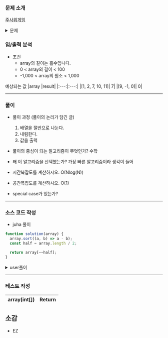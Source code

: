 ### 문제 소개

[주사위게임](https://school.programmers.co.kr/learn/courses/30/lessons/120811)

<details>
<summary>문제</summary>
<div markdown="1">

중앙값은 어떤 주어진 값들을 크기의 순서대로 정렬했을 때 가장 중앙에 위치하는 값을 의미합니다.
예를 들어 1, 2, 7, 10, 11의 중앙값은 7입니다.
정수 배열 array가 매개변수로 주어질 때, 중앙값을 return 하도록 solution 함수를 완성해보세요.

</div>
</details>

### 입/출력 분석

- 조건
  - array의 길이는 홀수입니다.
  - 0 < array의 길이 < 100
  - -1,000 < array의 원소 < 1,000

예상되는 값
|array |result|
|:---:|:---:|
|[1, 2, 7, 10, 11]| 7|
|[9, -1, 0]| 0|

---

### 풀이

- 풀이 과정 (풀이의 논리가 담긴 글)

  1. 배열을 절반으로 나눈다.
  2. 내림한다.
  3. 값을 출력

- 풀이의 중심이 되는 알고리즘이 무엇인가?
  수학

- 왜 이 알고리즘을 선택했는가?
  가장 빠른 알고리즘이라 생각이 들어

- 시간복잡도를 계산하시오.
  O(Nlog(N))

- 공간복잡도를 계산하시오.
  O(1)

- special case가 있는가?

---

### 소스 코드 작성

- juha 풀이

```js
function solution(array) {
  array.sort((a, b) => a - b);
  const half = array.length / 2;

  return array[~~half];
}
```

<details>
<summary>user풀이</summary>
<div markdown="2">

```js

```

</div>
</details>

---

### 테스트 작성

| array(int[]) | Return |
| :----------: | :----: |

## 소감

- EZ
